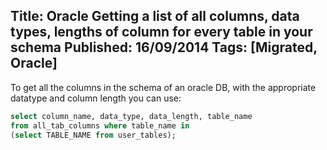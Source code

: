 Title: Oracle Getting a list of all columns, data types, lengths of column for every table in your schema
Published: 16/09/2014
Tags: [Migrated, Oracle] 
---

To get all the columns in the schema of an oracle DB, with the appropriate datatype and column length you can use:
```sql
select column_name, data_type, data_length, table_name 
from all_tab_columns where table_name in 
(select TABLE_NAME from user_tables);
```